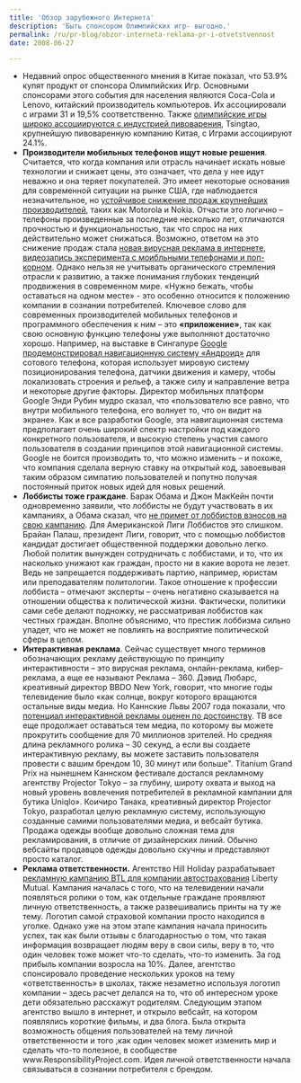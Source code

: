 ```yaml
---
title: 'Обзор зарубежного Интернета'
description: 'Быть спонсором Олимпийских игр- выгодно.'
permalink: /ru/pr-blog/obzor-interneta-reklama-pr-i-otvetstvennost
date: 2008-06-27

---
```

<ul>
<li>Недавний опрос общественного мнения в Китае показал, что 53.9% купят продукт от спонсора Олимпийских Игр. Основными спонсорами этого события для населения  являются Coca-Cola и Lenovo, китайский производитель компьютеров. Их ассоциировали с играми 31 и 19,5% соответственно. Также <a href="http://www.sportbusiness.com/news/167359/beijing-sponsorships-gaining-chinese-recognition">олимпийские игры широко ассоциируются с индустрией пивоварения</a>, Tsingtao, крупнейшую пивоваренную компанию Китая, с Играми ассоциируют  24.1%.  </li>
<li><strong>Производители мобильных телефонов ищут новые решения</strong>.
Считается, что когда компания или отрасль начинает искать новые технологии и снижает цены, это означает, что дела у нее идут неважно и она теряет покупателей. Это имеет некоторые основания для современной ситуации на рынке США, где наблюдается незначительное, но <a href="http://www.iks-media.ru/news/2276911.html">устойчивое снижение продаж крупнейших производителей</a>, таких как  Motorola и Nokia. Отчасти это логично – телефоны произведенные за последние несколько лет, отличаются прочностью и функциональностью, так что спрос на них действительно может снижаться. Возможно, ответом на это снижение продаж стала <a href="/ru/pr-blog/mobile-popcorn-viral">новая вирусная реклама в интернете, видеозапись эксперимента с моибльными телефонами и поп-корном</a>.
Однако нельзя не учитывать органического стремления отрасли  к развитию, а также понимания глубоких тенденций продвижения в современном мире. «Нужно бежать, чтобы оставаться на одном месте» - это особенно относится к положению компании в сознании потребителей. Ключевое слово для современных производителей мобильных телефонов и программного обеспечения к ним – это <strong>«приложение»</strong>, так как свою основную функцию телефоны уже выполняют достаточно хорошо. Например, на выставке в Сингапуре <a href="http://digital.asiaone.com/Digital/News/Story/A1Story20080625-72801.html">Google продемонстрировал навигационную систему «Андроид»</a> для сотового телефона, которая использует мировую систему позиционирования телефона, датчики движения и камеру, чтобы локализовать строения и рельеф, а также силу и направление ветра и некоторые другие факторы. Директор мобильных платформ Google Энди Рубин мудро сказал, что «пользователю все равно, что внутри мобильного телефона, его волнует то, что он видит на экране». Как и все разработки Google, эта навигационная система предполагает очень широкий спектр настройки под каждого конкретного пользователя, и высокую степень участия самого пользователя в создании принципов этой навигационной системы. Google не боится производить то, что можно изменить – и похоже, что компания сделала верную ставку на открытый код, завоевывая таким образом симпатию пользователей и попутно получая постоянный приток новых идей для новых решений.
<li><strong>Лоббисты тоже граждане</strong>.
Барак Обама и Джон МакКейн почти одновременно заявили, что лоббисты не будут участвовать в их кампаниях, а Обама сказал, что <a href="http://www.politicsinminnesota.com/2008/jun/06/lobbyists-lobby-a-break">не примет от лоббистов взносов на свою кампанию</a>. Для Американской Лиги Лоббистов это слишком. Брайан Палаш, президент Лиги, говорит, что с помощью лоббистов кандидат достигает общественной поддержки довольно легко. Любой политик вынужден сотрудничать с лоббистами, и то, что их насколько унижают как граждан, просто ни в какие ворота не лезет. Ведь не запрещается поддерживать партию, например, юристам или преподавателям политологии. Такое отношение к профессии лоббиста – отмечают эксперты – очень негативно сказывается на отношении общества к политической жизни. Фактически, политики сами себе делают подножку, не рассматривая лоббистов как честных граждан. Вполне объяснимо, что престиж лоббизма сильно упадет, что не может не повлиять на восприятие политической сферы в целом.  </li>
<li><strong> Интерактивная реклама</strong>.
Сейчас существует много терминов обозначающих рекламу действующую по принципу интерактивности – это вирусная реклама, онлайн-реклама, кибер-реклама, а еще ее называют Реклама – 360. Дэвид Любарс, креативный директор BBDO New York, говорит, что многие годы телевидение было «как солнце, вокруг которого вращаются остальные виды медиа. Но Каннские Львы 2007 года показали, что <a href="http://www.wired.com/techbiz/media/news/2008/06/portfolio_0625">потенциал интерактивной рекламы оценен по достоинству</a>. ТВ все еще продолжает оставаться тем медиа, по которому вы можете прокрутить сообщение для 70 миллионов зрителей. Но средняя длина рекламного ролика – 30 секунд, а если вы создаете интерактивную рекламу, вы можете заставить пользователя провести с вашим брендом 10, 30 минут или больше".
Titanium Grand Prix на нынешнем Каннском фестивале достался рекламному агентству Projector Tokyo – за глубину, широту охвата и выход на новый уровень вовлечения потребителей в  рекламной кампании для бутика Uniqlo». Коичиро Танака, креативный директор Projector Tokyo, разработал целую рекламную систему, использующую созданные самими пользователями медиа, и вебсайт бутика. Продажа одежды вообще довольно сложная тема для рекламирования, в отличие от дизайнерских линий. Обычно вебсайты продавцов одежды довольно скучны и представляют просто каталог. </li>
<li><strong> Реклама ответственности.</strong>
Агентство Hill Holiday разрабатывает <a href="http://www.businessweek.com/managing/content/jun2008/ca20080625_251589_page_2.htm">рекламную кампанию BTL для компании автострахования</a> Liberty Mutual. Кампания началась с того, что на телевидении начали появляться ролики о том, как отдельные граждане проявляют личную ответственность, а также развешивались принты на ту же тему. Логотип самой страховой компании просто находился в уголке. Однако уже на этом этапе кампания начала приносить успех, так как были отзывы с благодарностью о том, что такая информация возвращает людям веру в свои силы, веру в то, что один человек тоже может что-то сделать, что-то изменить. За год прибыль компании возросла на 10%. Далее, агентство спонсировало проведение нескольких уроков на тему «ответственность» в школах, также незаметно используя логотип компании – здесь расчет делался на то, что об интересном уроке дети обязательно расскажут родителям. Следующим этапом агентство вышло в интернет, и открыло вебсайт, на котором появлялись короткие фильмы, и два блога. Была открыта возможность общения пользователей на тему личной ответственности и того ,как один человек может изменить мир и сделать что-то полезное, в сообществе www.ResponsibilityProject.com. Идея личной ответственности начала связываться в сознании потребителя с брендом.</li>
</ul>



